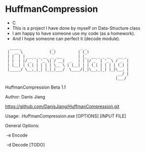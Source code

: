 ﻿# HuffmanCompression
* C
* This is a project I have done by myself on Data-Structure class
* I am happy to have someone use my code (as a homework).
* And  I hope someone can perfect it (decode module).
```
  _____              _            _ _
 |  __ \            (_)          | (_)
 | |  | | __ _ _ __  _ ___       | |_  __ _ _ __   __ _
 | |  | |/ _` | '_ \| / __|  _   | | |/ _` | '_ \ / _` |
 | |__| | (_| | | | | \__ \ | |__| | | (_| | | | | (_| |
 |_____/ \__,_|_| |_|_|___/  \____/|_|\__,_|_| |_|\__, |
                                                   __/ |
                                                  |___/
```

HuffmanCompression Beta 1.1

Author: Danis Jiang

https://github.com/DanisJiang/HuffmanCompression.git

Usage: .HuffmanCompression.exe [OPTIONS] [INPUT FILE]

General Options:

​	        -e              Encode

​	        -d              Decode [TODO]




